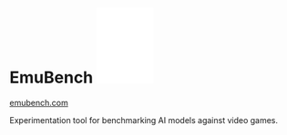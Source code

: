# EmuBench <img src="public/emubench.svg" width="100" alt="Logo">
[emubench.com](http://emubench.com)

Experimentation tool for benchmarking AI models against video games.
